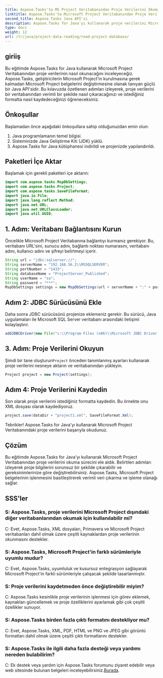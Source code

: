 ```yaml
---
title: Aspose.Tasks'ta MS Project Veritabanından Proje Verilerini Okumak
linktitle: Aspose.Tasks'ta Microsoft Project Veritabanından Proje Verilerini Okumak
second_title: Aspose.Tasks Java API'si
description: Aspose.Tasks for Java'yı kullanarak proje verilerini Microsoft Project Veritabanından nasıl okuyacağınızı öğrenin. Kod örnekleri içeren adım adım kılavuz.
type: docs
weight: 12
url: /tr/java/project-data-reading/read-project-database/
---
```

## giriiş
Bu eğitimde Aspose.Tasks for Java kullanarak Microsoft Project Veritabanından proje verilerinin nasıl okunacağını inceleyeceğiz. Aspose.Tasks, geliştiricilerin Microsoft Project'in kurulmasına gerek kalmadan Microsoft Project belgelerini değiştirmesine olanak tanıyan güçlü bir Java API'sidir. Bu kılavuzda özetlenen adımları izleyerek, proje verilerini bir veritabanından verimli bir şekilde nasıl çıkaracağınızı ve istediğiniz formatta nasıl kaydedeceğinizi öğreneceksiniz.
## Önkoşullar
Başlamadan önce aşağıdaki önkoşullara sahip olduğunuzdan emin olun:
1. Java programlamanın temel bilgisi.
2. Sisteminizde Java Geliştirme Kiti (JDK) yüklü.
3. Aspose.Tasks for Java kütüphanesi indirildi ve projenizde yapılandırıldı.

## Paketleri İçe Aktar
Başlamak için gerekli paketleri içe aktarın:
```java
import com.aspose.tasks.MspDbSettings;
import com.aspose.tasks.Project;
import com.aspose.tasks.SaveFileFormat;
import java.io.File;
import java.lang.reflect.Method;
import java.net.URL;
import java.net.URLClassLoader;
import java.util.UUID;
```
## 1. Adım: Veritabanı Bağlantısını Kurun
Öncelikle Microsoft Project Veritabanına bağlantıyı kurmanız gerekiyor. Bu, veritabanı URL'sini, sunucu adını, bağlantı noktası numarasını, veritabanı adını, kullanıcı adını ve şifreyi belirtmeyi içerir.
```java
String url = "jdbc:sqlserver://";
String serverName = "192.168.56.2\\MSSQLSERVER";
String portNumber = "1433";
String databaseName = "ProjectServer_Published";
String userName = "sa";
String password = "***";
MspDbSettings settings = new MspDbSettings(url + serverName + ":" + portNumber + ";databaseName=" + databaseName + ";user=" + userName + ";password=" + password);
```
## Adım 2: JDBC Sürücüsünü Ekle
Daha sonra JDBC sürücüsünü projenize eklemeniz gerekir. Bu sürücü, Java uygulamaları ile Microsoft SQL Server veritabanı arasındaki iletişimi kolaylaştırır.
```java
addJDBCDriver(new File("c:\\Program Files (x86)\\Microsoft JDBC Driver 4.0 for SQL Server\\sqljdbc_4.0\\enu\\sqljdbc4.jar"));
```
## 3. Adım: Proje Verilerini Okuyun
 Şimdi bir tane oluşturun`Project` önceden tanımlanmış ayarları kullanarak proje verilerini nesneye aktarın ve veritabanından yükleyin.
```java
Project project = new Project(settings);
```
## Adım 4: Proje Verilerini Kaydedin
Son olarak proje verilerini istediğiniz formatta kaydedin. Bu örnekte onu XML dosyası olarak kaydediyoruz.
```java
project.save(dataDir + "project1.xml", SaveFileFormat.Xml);
```
Tebrikler! Aspose.Tasks for Java'yı kullanarak Microsoft Project Veritabanındaki proje verilerini başarıyla okudunuz.

## Çözüm
Bu eğitimde Aspose.Tasks for Java'yı kullanarak Microsoft Project Veritabanından proje verilerini okuma sürecini ele aldık. Belirtilen adımları izleyerek proje bilgilerini sorunsuz bir şekilde çıkarabilir ve gereksinimlerinize göre değiştirebilirsiniz. Aspose.Tasks, Microsoft Project belgelerinin işlenmesini basitleştirerek verimli veri çıkarma ve işleme olanağı sağlar.
## SSS'ler
### S: Aspose.Tasks, proje verilerini Microsoft Project dışındaki diğer veritabanlarından okumak için kullanılabilir mi?
C: Evet, Aspose.Tasks, XML dosyaları, Primavera ve Microsoft Project veritabanları dahil olmak üzere çeşitli kaynaklardan proje verilerinin okunmasını destekler.
### S: Aspose.Tasks, Microsoft Project'in farklı sürümleriyle uyumlu mudur?
C: Evet, Aspose.Tasks, uyumluluk ve kusursuz entegrasyon sağlayarak Microsoft Project'in farklı sürümleriyle çalışacak şekilde tasarlanmıştır.
### S: Proje verilerini kaydetmeden önce değiştirebilir miyim?
C: Aspose.Tasks kesinlikle proje verilerinin işlenmesi için görev eklemek, kaynakları güncellemek ve proje özelliklerini ayarlamak gibi çok çeşitli özellikler sunuyor.
### S: Aspose.Tasks birden fazla çıktı formatını destekliyor mu?
C: Evet, Aspose.Tasks, XML, PDF, HTML ve PNG ve JPEG gibi görüntü formatları dahil olmak üzere çeşitli çıktı formatlarını destekler.
### S: Aspose.Tasks ile ilgili daha fazla desteği veya yardımı nereden bulabilirim?
 C: Ek destek veya yardım için Aspose.Tasks forumunu ziyaret edebilir veya web sitesinde bulunan belgeleri inceleyebilirsiniz.[Burada](https://forum.aspose.com/c/tasks/15).